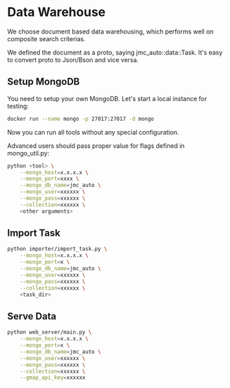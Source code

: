 # Data Warehouse

We choose document based data warehousing, which performs well on composite
search criterias.

We defined the document as a proto, saying jmc_auto::data::Task. It's easy to
convert proto to Json/Bson and vice versa.

## Setup MongoDB

You need to setup your own MongoDB. Let's start a local instance for testing:

```bash
docker run --name mongo -p 27017:27017 -d mongo
```

Now you can run all tools without any special configuration.

Advanced users should pass proper value for flags defined in mongo_util.py:

```bash
python <tool> \
    --mongo_host=x.x.x.x \
    --mongo_port=xxxx \
    --mongo_db_name=jmc_auto \
    --mongo_user=xxxxxx \
    --mongo_pass=xxxxxx \
    --collection=xxxxxx \
    <other arguments>
```

## Import Task

```bash
python importer/import_task.py \
    --mongo_host=x.x.x.x \
    --mongo_port=x \
    --mongo_db_name=jmc_auto \
    --mongo_user=xxxxxx \
    --mongo_pass=xxxxxx \
    --collection=xxxxxx \
    <task_dir>
```

## Serve Data

```bash
python web_server/main.py \
    --mongo_host=x.x.x.x \
    --mongo_port=x \
    --mongo_db_name=jmc_auto \
    --mongo_user=xxxxxx \
    --mongo_pass=xxxxxx \
    --collection=xxxxxx \
    --gmap_api_key=xxxxxx
```
